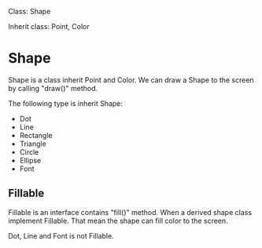 Class: Shape

Inherit class: Point, Color

# Shape

Shape is a class inherit Point and Color. We can draw a Shape to the screen by calling "draw()" method.

The following type is inherit Shape:
- Dot
- Line
- Rectangle
- Triangle
- Circle
- Ellipse
- Font

## Fillable

Fillable is an interface contains "fill()" method. When a derived shape class implement Fillable. That mean the shape can fill color to the screen.

Dot, Line and Font is not Fillable.
